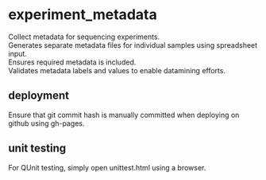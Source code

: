 # experiment_metadata
Collect metadata for sequencing experiments.  
Generates separate metadata files for individual samples using spreadsheet input.  
Ensures required metadata is included.  
Validates metadata labels and values to enable datamining efforts. 

## deployment
Ensure that git commit hash is manually committed when deploying on github using gh-pages.

## unit testing
For QUnit testing, simply open unittest.html using a browser.
